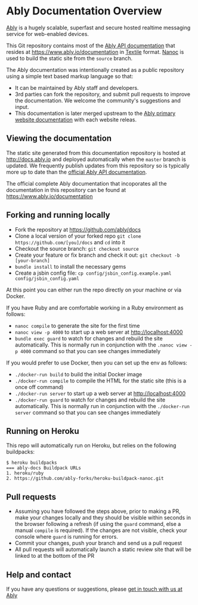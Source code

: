 Ably Documentation Overview
===========================

[Ably](https://www.ably.io) is a hugely scalable, superfast and secure hosted realtime messaging service for web-enabled devices.

This Git repository contains most of the [Ably API documentation](https://www.ably.io/documentation) that resides at <https://www.ably.io/documentation> in [Textile](redcloth.org/textile) format.  [Nanoc](http://nanoc.stoneship.org/) is used to build the static site from the `source` branch.

The Ably documentation was intentionally created as a public repository using a simple text based markup language so that:

* It can be maintained by Ably staff and developers.
* 3rd parties can fork the repository, and submit pull requests to improve the documentation.  We welcome the community's suggestions and input.
* This documentation is later merged upstream to the [Ably primary website documentation](https://www.ably.io/documentation) with each website releas.

Viewing the documentation
------

The static site generated from this documentation repository is hosted at <http://docs.ably.io> and deployed automatically when the `master` branch is updated.  We frequently publish updates from this repository so is typically more up to date than the [official Ably API documentation](https://www.ably.io/documentation).

The official complete Ably documentation that incoporates all the documentation in this repository can be found at <https://www.ably.io/documentation>

Forking and running locally
------

* Fork the repository at https://github.com/ably/docs
* Clone a local version of your forked repo `git clone https://github.com/[you]/docs` and `cd` into it
* Checkout the source branch: `git checkout source`
* Create your feature or fix branch and check it out: `git checkout -b [your-branch]`
* `bundle install` to install the necessary gems
* Create a jsbin config file: `cp config/jsbin_config.example.yaml config/jsbin_config.yaml`

At this point you can either run the repo directly on your machine or via Docker.

If you have Ruby and are comfortable working in a Ruby environment as follows:

* `nanoc compile` to generate the site for the first time
* `nanoc view -p 4000` to start up a web server at <http://localhost:4000>
* `bundle exec guard` to watch for changes and rebuild the site automatically. This is normally run in conjunction with the `.nanoc view -p 4000` command so that you can see changes immediately

If you would prefer to use Docker, then you can set up the env as follows:

* `./docker-run build` to build the initial Docker image
* `./docker-run compile` to compile the HTML for the static site (this is a once off command)
* `./docker-run server` to start up a web server at <http://localhost:4000>
* `./docker-run guard` to watch for changes and rebuild the site automatically. This is normally run in conjunction with the `./docker-run server` command so that you can see changes immediately

Running on Heroku
----

This repo will automatically run on Heroku, but relies on the following buildpacks:

    $ heroku buildpacks
    === ably-docs Buildpack URLs
    1. heroku/ruby
    2. https://github.com/ably-forks/heroku-buildpack-nanoc.git

Pull requests
----

* Assuming you have followed the steps above, prior to making a PR, make your changes locally and they should be visible within seconds in the browser following a refresh (if using the `guard` command, else a manual `compile` is required).  If the changes are not visible, check your console where `guard` is running for errors.
* Commit your changes, push your branch and send us a pull request
* All pull requests will automatically launch a static review site that will be linked to at the bottom of the PR

Help and contact
----

If you have any questions or suggestions, please [get in touch with us at Ably](https://www.ably.io/contact)
